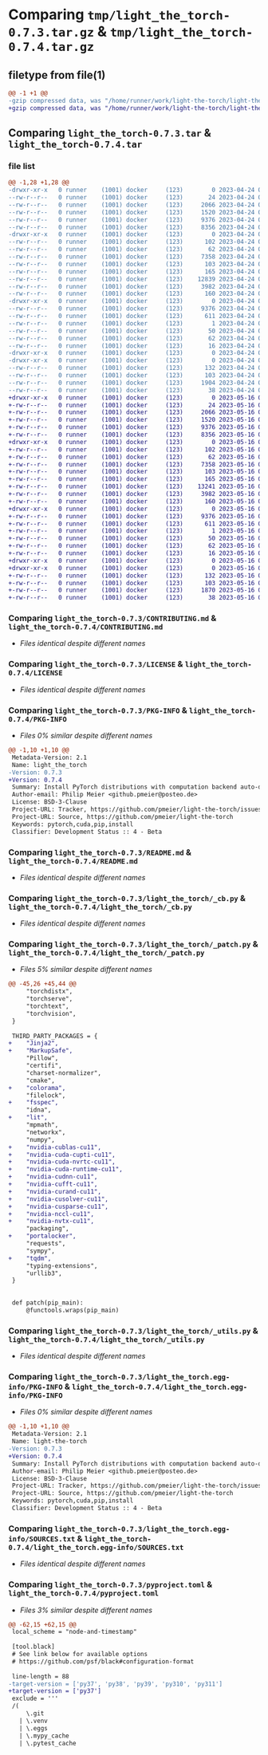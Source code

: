 # Comparing `tmp/light_the_torch-0.7.3.tar.gz` & `tmp/light_the_torch-0.7.4.tar.gz`

## filetype from file(1)

```diff
@@ -1 +1 @@
-gzip compressed data, was "/home/runner/work/light-the-torch/light-the-torch/dist/.tmp-bltslpod/light_the_torch-0.7.3.tar", last modified: Mon Apr 24 08:54:45 2023, max compression
+gzip compressed data, was "/home/runner/work/light-the-torch/light-the-torch/dist/.tmp-gzw_gyf2/light_the_torch-0.7.4.tar", last modified: Tue May 16 07:57:29 2023, max compression
```

## Comparing `light_the_torch-0.7.3.tar` & `light_the_torch-0.7.4.tar`

### file list

```diff
@@ -1,28 +1,28 @@
-drwxr-xr-x   0 runner    (1001) docker     (123)        0 2023-04-24 08:54:45.000000 light_the_torch-0.7.3/
--rw-r--r--   0 runner    (1001) docker     (123)       24 2023-04-24 08:53:59.000000 light_the_torch-0.7.3/.prettierignore
--rw-r--r--   0 runner    (1001) docker     (123)     2066 2023-04-24 08:53:59.000000 light_the_torch-0.7.3/CONTRIBUTING.md
--rw-r--r--   0 runner    (1001) docker     (123)     1520 2023-04-24 08:53:59.000000 light_the_torch-0.7.3/LICENSE
--rw-r--r--   0 runner    (1001) docker     (123)     9376 2023-04-24 08:54:45.000000 light_the_torch-0.7.3/PKG-INFO
--rw-r--r--   0 runner    (1001) docker     (123)     8356 2023-04-24 08:53:59.000000 light_the_torch-0.7.3/README.md
-drwxr-xr-x   0 runner    (1001) docker     (123)        0 2023-04-24 08:54:45.000000 light_the_torch-0.7.3/light_the_torch/
--rw-r--r--   0 runner    (1001) docker     (123)      102 2023-04-24 08:53:59.000000 light_the_torch-0.7.3/light_the_torch/__init__.py
--rw-r--r--   0 runner    (1001) docker     (123)       62 2023-04-24 08:53:59.000000 light_the_torch-0.7.3/light_the_torch/__main__.py
--rw-r--r--   0 runner    (1001) docker     (123)     7358 2023-04-24 08:53:59.000000 light_the_torch-0.7.3/light_the_torch/_cb.py
--rw-r--r--   0 runner    (1001) docker     (123)      103 2023-04-24 08:53:59.000000 light_the_torch-0.7.3/light_the_torch/_cli.py
--rw-r--r--   0 runner    (1001) docker     (123)      165 2023-04-24 08:53:59.000000 light_the_torch-0.7.3/light_the_torch/_compat.py
--rw-r--r--   0 runner    (1001) docker     (123)    12839 2023-04-24 08:53:59.000000 light_the_torch-0.7.3/light_the_torch/_patch.py
--rw-r--r--   0 runner    (1001) docker     (123)     3982 2023-04-24 08:53:59.000000 light_the_torch-0.7.3/light_the_torch/_utils.py
--rw-r--r--   0 runner    (1001) docker     (123)      160 2023-04-24 08:54:45.000000 light_the_torch-0.7.3/light_the_torch/_version.py
-drwxr-xr-x   0 runner    (1001) docker     (123)        0 2023-04-24 08:54:45.000000 light_the_torch-0.7.3/light_the_torch.egg-info/
--rw-r--r--   0 runner    (1001) docker     (123)     9376 2023-04-24 08:54:45.000000 light_the_torch-0.7.3/light_the_torch.egg-info/PKG-INFO
--rw-r--r--   0 runner    (1001) docker     (123)      611 2023-04-24 08:54:45.000000 light_the_torch-0.7.3/light_the_torch.egg-info/SOURCES.txt
--rw-r--r--   0 runner    (1001) docker     (123)        1 2023-04-24 08:54:45.000000 light_the_torch-0.7.3/light_the_torch.egg-info/dependency_links.txt
--rw-r--r--   0 runner    (1001) docker     (123)       50 2023-04-24 08:54:45.000000 light_the_torch-0.7.3/light_the_torch.egg-info/entry_points.txt
--rw-r--r--   0 runner    (1001) docker     (123)       62 2023-04-24 08:54:45.000000 light_the_torch-0.7.3/light_the_torch.egg-info/requires.txt
--rw-r--r--   0 runner    (1001) docker     (123)       16 2023-04-24 08:54:45.000000 light_the_torch-0.7.3/light_the_torch.egg-info/top_level.txt
-drwxr-xr-x   0 runner    (1001) docker     (123)        0 2023-04-24 08:54:45.000000 light_the_torch-0.7.3/local-project-stubs/
-drwxr-xr-x   0 runner    (1001) docker     (123)        0 2023-04-24 08:54:45.000000 light_the_torch-0.7.3/local-project-stubs/pep517-setuptools/
--rw-r--r--   0 runner    (1001) docker     (123)      132 2023-04-24 08:53:59.000000 light_the_torch-0.7.3/local-project-stubs/pep517-setuptools/pyproject.toml
--rw-r--r--   0 runner    (1001) docker     (123)      103 2023-04-24 08:53:59.000000 light_the_torch-0.7.3/local-project-stubs/pep517-setuptools/setup.cfg
--rw-r--r--   0 runner    (1001) docker     (123)     1904 2023-04-24 08:53:59.000000 light_the_torch-0.7.3/pyproject.toml
--rw-r--r--   0 runner    (1001) docker     (123)       38 2023-04-24 08:54:45.000000 light_the_torch-0.7.3/setup.cfg
+drwxr-xr-x   0 runner    (1001) docker     (123)        0 2023-05-16 07:57:29.000000 light_the_torch-0.7.4/
+-rw-r--r--   0 runner    (1001) docker     (123)       24 2023-05-16 07:56:33.000000 light_the_torch-0.7.4/.prettierignore
+-rw-r--r--   0 runner    (1001) docker     (123)     2066 2023-05-16 07:56:33.000000 light_the_torch-0.7.4/CONTRIBUTING.md
+-rw-r--r--   0 runner    (1001) docker     (123)     1520 2023-05-16 07:56:33.000000 light_the_torch-0.7.4/LICENSE
+-rw-r--r--   0 runner    (1001) docker     (123)     9376 2023-05-16 07:57:29.000000 light_the_torch-0.7.4/PKG-INFO
+-rw-r--r--   0 runner    (1001) docker     (123)     8356 2023-05-16 07:56:33.000000 light_the_torch-0.7.4/README.md
+drwxr-xr-x   0 runner    (1001) docker     (123)        0 2023-05-16 07:57:29.000000 light_the_torch-0.7.4/light_the_torch/
+-rw-r--r--   0 runner    (1001) docker     (123)      102 2023-05-16 07:56:33.000000 light_the_torch-0.7.4/light_the_torch/__init__.py
+-rw-r--r--   0 runner    (1001) docker     (123)       62 2023-05-16 07:56:33.000000 light_the_torch-0.7.4/light_the_torch/__main__.py
+-rw-r--r--   0 runner    (1001) docker     (123)     7358 2023-05-16 07:56:33.000000 light_the_torch-0.7.4/light_the_torch/_cb.py
+-rw-r--r--   0 runner    (1001) docker     (123)      103 2023-05-16 07:56:33.000000 light_the_torch-0.7.4/light_the_torch/_cli.py
+-rw-r--r--   0 runner    (1001) docker     (123)      165 2023-05-16 07:56:33.000000 light_the_torch-0.7.4/light_the_torch/_compat.py
+-rw-r--r--   0 runner    (1001) docker     (123)    13241 2023-05-16 07:56:33.000000 light_the_torch-0.7.4/light_the_torch/_patch.py
+-rw-r--r--   0 runner    (1001) docker     (123)     3982 2023-05-16 07:56:33.000000 light_the_torch-0.7.4/light_the_torch/_utils.py
+-rw-r--r--   0 runner    (1001) docker     (123)      160 2023-05-16 07:57:29.000000 light_the_torch-0.7.4/light_the_torch/_version.py
+drwxr-xr-x   0 runner    (1001) docker     (123)        0 2023-05-16 07:57:29.000000 light_the_torch-0.7.4/light_the_torch.egg-info/
+-rw-r--r--   0 runner    (1001) docker     (123)     9376 2023-05-16 07:57:29.000000 light_the_torch-0.7.4/light_the_torch.egg-info/PKG-INFO
+-rw-r--r--   0 runner    (1001) docker     (123)      611 2023-05-16 07:57:29.000000 light_the_torch-0.7.4/light_the_torch.egg-info/SOURCES.txt
+-rw-r--r--   0 runner    (1001) docker     (123)        1 2023-05-16 07:57:29.000000 light_the_torch-0.7.4/light_the_torch.egg-info/dependency_links.txt
+-rw-r--r--   0 runner    (1001) docker     (123)       50 2023-05-16 07:57:29.000000 light_the_torch-0.7.4/light_the_torch.egg-info/entry_points.txt
+-rw-r--r--   0 runner    (1001) docker     (123)       62 2023-05-16 07:57:29.000000 light_the_torch-0.7.4/light_the_torch.egg-info/requires.txt
+-rw-r--r--   0 runner    (1001) docker     (123)       16 2023-05-16 07:57:29.000000 light_the_torch-0.7.4/light_the_torch.egg-info/top_level.txt
+drwxr-xr-x   0 runner    (1001) docker     (123)        0 2023-05-16 07:57:29.000000 light_the_torch-0.7.4/local-project-stubs/
+drwxr-xr-x   0 runner    (1001) docker     (123)        0 2023-05-16 07:57:29.000000 light_the_torch-0.7.4/local-project-stubs/pep517-setuptools/
+-rw-r--r--   0 runner    (1001) docker     (123)      132 2023-05-16 07:56:33.000000 light_the_torch-0.7.4/local-project-stubs/pep517-setuptools/pyproject.toml
+-rw-r--r--   0 runner    (1001) docker     (123)      103 2023-05-16 07:56:33.000000 light_the_torch-0.7.4/local-project-stubs/pep517-setuptools/setup.cfg
+-rw-r--r--   0 runner    (1001) docker     (123)     1870 2023-05-16 07:56:33.000000 light_the_torch-0.7.4/pyproject.toml
+-rw-r--r--   0 runner    (1001) docker     (123)       38 2023-05-16 07:57:29.000000 light_the_torch-0.7.4/setup.cfg
```

### Comparing `light_the_torch-0.7.3/CONTRIBUTING.md` & `light_the_torch-0.7.4/CONTRIBUTING.md`

 * *Files identical despite different names*

### Comparing `light_the_torch-0.7.3/LICENSE` & `light_the_torch-0.7.4/LICENSE`

 * *Files identical despite different names*

### Comparing `light_the_torch-0.7.3/PKG-INFO` & `light_the_torch-0.7.4/PKG-INFO`

 * *Files 0% similar despite different names*

```diff
@@ -1,10 +1,10 @@
 Metadata-Version: 2.1
 Name: light_the_torch
-Version: 0.7.3
+Version: 0.7.4
 Summary: Install PyTorch distributions with computation backend auto-detection
 Author-email: Philip Meier <github.pmeier@posteo.de>
 License: BSD-3-Clause
 Project-URL: Tracker, https://github.com/pmeier/light-the-torch/issues
 Project-URL: Source, https://github.com/pmeier/light-the-torch
 Keywords: pytorch,cuda,pip,install
 Classifier: Development Status :: 4 - Beta
```

### Comparing `light_the_torch-0.7.3/README.md` & `light_the_torch-0.7.4/README.md`

 * *Files identical despite different names*

### Comparing `light_the_torch-0.7.3/light_the_torch/_cb.py` & `light_the_torch-0.7.4/light_the_torch/_cb.py`

 * *Files identical despite different names*

### Comparing `light_the_torch-0.7.3/light_the_torch/_patch.py` & `light_the_torch-0.7.4/light_the_torch/_patch.py`

 * *Files 5% similar despite different names*

```diff
@@ -45,26 +45,44 @@
     "torchdistx",
     "torchserve",
     "torchtext",
     "torchvision",
 }
 
 THIRD_PARTY_PACKAGES = {
+    "Jinja2",
+    "MarkupSafe",
     "Pillow",
     "certifi",
     "charset-normalizer",
     "cmake",
+    "colorama",
     "filelock",
+    "fsspec",
     "idna",
+    "lit",
     "mpmath",
     "networkx",
     "numpy",
+    "nvidia-cublas-cu11",
+    "nvidia-cuda-cupti-cu11",
+    "nvidia-cuda-nvrtc-cu11",
+    "nvidia-cuda-runtime-cu11",
+    "nvidia-cudnn-cu11",
+    "nvidia-cufft-cu11",
+    "nvidia-curand-cu11",
+    "nvidia-cusolver-cu11",
+    "nvidia-cusparse-cu11",
+    "nvidia-nccl-cu11",
+    "nvidia-nvtx-cu11",
     "packaging",
+    "portalocker",
     "requests",
     "sympy",
+    "tqdm",
     "typing-extensions",
     "urllib3",
 }
 
 
 def patch(pip_main):
     @functools.wraps(pip_main)
```

### Comparing `light_the_torch-0.7.3/light_the_torch/_utils.py` & `light_the_torch-0.7.4/light_the_torch/_utils.py`

 * *Files identical despite different names*

### Comparing `light_the_torch-0.7.3/light_the_torch.egg-info/PKG-INFO` & `light_the_torch-0.7.4/light_the_torch.egg-info/PKG-INFO`

 * *Files 0% similar despite different names*

```diff
@@ -1,10 +1,10 @@
 Metadata-Version: 2.1
 Name: light-the-torch
-Version: 0.7.3
+Version: 0.7.4
 Summary: Install PyTorch distributions with computation backend auto-detection
 Author-email: Philip Meier <github.pmeier@posteo.de>
 License: BSD-3-Clause
 Project-URL: Tracker, https://github.com/pmeier/light-the-torch/issues
 Project-URL: Source, https://github.com/pmeier/light-the-torch
 Keywords: pytorch,cuda,pip,install
 Classifier: Development Status :: 4 - Beta
```

### Comparing `light_the_torch-0.7.3/light_the_torch.egg-info/SOURCES.txt` & `light_the_torch-0.7.4/light_the_torch.egg-info/SOURCES.txt`

 * *Files identical despite different names*

### Comparing `light_the_torch-0.7.3/pyproject.toml` & `light_the_torch-0.7.4/pyproject.toml`

 * *Files 3% similar despite different names*

```diff
@@ -62,15 +62,15 @@
 local_scheme = "node-and-timestamp"
 
 [tool.black]
 # See link below for available options
 # https://github.com/psf/black#configuration-format
 
 line-length = 88
-target-version = ['py37', 'py38', 'py39', 'py310', 'py311']
+target-version = ['py37']
 exclude = '''
 /(
     \.git
   | \.venv
   | \.eggs
   | \.mypy_cache
   | \.pytest_cache
```

